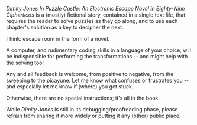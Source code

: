 _Dimity Jones In Puzzle Castle: An Electronic Escape Novel in Eighty-Nine Ciphertexts_ is a (mostly) fictional story, contained in a single text file, that requires the reader to solve puzzles as they go along, and to use each chapter's solution as a key to decipher the next. 

Think: escape room in the form of a novel.

A computer, and rudimentary coding skills in a language of your choice, will be indispensible for performing the transformations -- and might help with the solving too!

Any and all feedback is welcome, from positive to negative, from the sweeping to the picayune. Let me know what confuses or frustrates you -- and especially let me know if (where) you get stuck.

Otherwise, there are no special instructions; it's all in the book.

While _Dimity Jones_ is still in its debugging/proofreading phase, please refrain from sharing it more widely or putting it any (other) public place.
